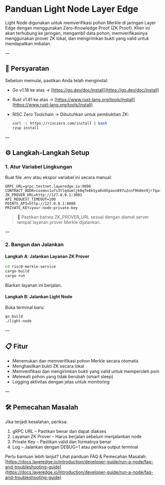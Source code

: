 # Panduan Light Node Layer Edge

Light Node digunakan untuk memverifikasi pohon Merkle di jaringan Layer Edge dengan menggunakan Zero-Knowledge Proof (ZK Proof). Klien ini akan terhubung ke jaringan, mengambil data pohon, memverifikasinya menggunakan prover ZK lokal, dan mengirimkan bukti yang valid untuk mendapatkan imbalan.

—

## 🔧 Persyaratan

Sebelum memulai, pastikan Anda telah menginstal:

* Go v1.18 ke atas → [https://go.dev/doc/install](https://go.dev/doc/install)
* Rust v1.81 ke atas → [https://www.rust-lang.org/tools/install](https://www.rust-lang.org/tools/install)
* RISC Zero Toolchain → Dibutuhkan untuk pembuktian ZK:

  ```bash
  curl -L https://risczero.com/install | bash
  rzup install
  ```

—

## ⚙️ Langkah-Langkah Setup

### 1. Atur Variabel Lingkungan

Buat file .env atau ekspor variabel ini secara manual:

```env
GRPC_URL=grpc.testnet.layeredge.io:9090
CONTRACT_ADDR=cosmos1ufs3tlq4umljk0qfe8k5ya0x6hpavn897u2cnf9k0en9jr7qarqqt56709
ZK_PROVER_URL=http://127.0.0.1:3001
API_REQUEST_TIMEOUT=100
POINTS_API=http://127.0.0.1:8080
PRIVATE_KEY=your-node-private-key
```

> 📌 Pastikan bahwa ZK\_PROVER\_URL sesuai dengan alamat server tempat layanan prover Merkle dijalankan.

—

### 2. Bangun dan Jalankan

#### Langkah A: Jalankan Layanan ZK Prover

```bash
cd risc0-merkle-service
cargo build
cargo run
```

Biarkan layanan ini berjalan.

#### Langkah B: Jalankan Light Node

Buka terminal baru:

```bash
go build
./light-node
```

—

## 📋 Fitur

* Menemukan dan memverifikasi pohon Merkle secara otomatis
* Menghasilkan bukti ZK secara lokal
* Memverifikasi dan mengirimkan bukti yang valid untuk memperoleh poin
* Melewati pohon yang tidak berubah (smart sleep)
* Logging aktivitas dengan jelas untuk monitoring

—

## 🛠 Pemecahan Masalah

Jika terjadi kesalahan, periksa:

1. gRPC URL – Pastikan benar dan dapat diakses
2. Layanan ZK Prover – Harus berjalan sebelum menjalankan node
3. Private Key – Pastikan valid dan formatnya benar
4. Log – Jalankan dengan DEBUG=1 atau periksa output terminal

Perlu bantuan lebih lanjut? Lihat panduan FAQ & Pemecahan Masalah:
[https://docs.layeredge.io/introduction/developer-guide/run-a-node/faq-and-troubleshooting-guide](https://docs.layeredge.io/introduction/developer-guide/run-a-node/faq-and-troubleshooting-guide)

